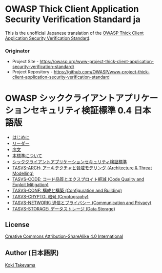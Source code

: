 # OWASP Thick Client Application Security Verification Standard ja

This is the unofficial Japanese translation of the [OWASP Thick Client Application Security Verification Standard](https://github.com/OWASP/www-project-thick-client-application-security-verification-standard).

### Originator

- Project Site - <https://owasp.org/www-project-thick-client-application-security-verification-standard/>
- Project Repository - <https://github.com/OWASP/www-project-thick-client-application-security-verification-standard>

# OWASP シッククライアントアプリケーションセキュリティ検証標準 0.4 日本語版

* [はじめに](Document/README.md)
* [リーダー](Document/leaders.md)
* [序文](Document/document/0.4/01-Foreword.md)
* [本標準について](Document/document/0.4/02-Frontispiece.md)
* [シッククライアントアプリケーションセキュリティ検証標準](Document/document/0.4/03-Using_the_TASVS.md)
* [TASVS-ARCH: アーキテクチャと脅威モデリング (Architecture & Threat Modelling)](Document/document/0.4/04-TASVS-ARCH.md)
* [TASVS-CODE: コード品質とエクスプロイト軽減 (Code Quality and Exploit Mitigation)](Document/document/0.4/05-TASVS-CODE.md)
* [TASVS-CONF: 構成と構築 (Configuration and Building)](Document/document/0.4/06-TASVS-CONF.md)
* [TASVS-CRYPTO: 暗号 (Cryptography)](Document/document/0.4/07-TASVS-CRYPTO.md)
* [TASVS-NETWORK: 通信とプライバシー (Communication and Privacy)](Document/document/0.4/08-TASVS-NETWORK.md)
* [TASVS-STORAGE: データストレージ (Data Storage)](Document/document/0.4/09-TASVS-STORAGE.md)

## License

[Creative Commons Attribution-ShareAlike 4.0 International](https://creativecommons.org/licenses/by-sa/4.0/)

## Author (日本語訳)

[Koki Takeyama](https://github.com/coky-t)
